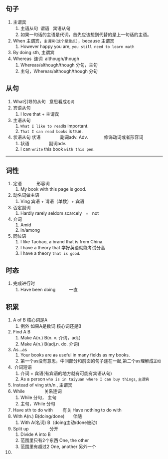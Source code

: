 ## 句子

1. 主谓宾
	1. 主语从句  谓语   宾语从句
	2. 如果一句话的主语是代词，首先应该想到代替的是上一句话的主语。 
2. When 主谓宾，`主谓宾(这个是重点)`，because 主谓宾
	1.  However happy you are, `you still need to learn math`
3.  By doing sth, 主谓宾
4.  Whereas  连词  although/though
	1. Whereas/although/though 分句，主句
	2. 主句，Whereas/although/though 分句


## 从句

1. What引导的从句   意思看成`名词` 
2. 宾语从句
	1. I love that + 主谓宾
3. 主语从句
	1.  `What I like to read`is important.
	2.  `That I can read books` is true.
4. 状语从句
	状语                副词adv.
	Adv.             修饰动词或者形容词
	1. 状语                副词adv.
	2.  I can `write` this book `with this pen`.

--- 
## 词性

1.  定语            形容词
	1. My book with this page is good.
2. 动名词做主语
	1. Ving 宾语 + 谓语（单数）+ 宾语
3. 否定副词
	1. Hardly rarely seldom scarcely   =   not
4. 介词 
	1. Amid                  
	2. in/among
5.  同位语
	1. I like Taobao, a brand that is from China. 
	2.  I have a theory that 学好英语就能考试分高
	3. I have a theory `that is good`.



## 时态
1.  完成进行时
	1. Have been doing           一直

## 积累


1. A of B 核心词是A 
	1. 例外 如果A是数词 核心词还是B
2. Find A B
	1. Make A(n.) B(n. v. 介词，adj.)
	2. Make A(n.) B(adj.n. do. 介词)
3.  As…as
	1. Your books are ~~as~~ useful in many fields as my books.
	2. 第一个as没有意思，中间部分和前面的句子连在一起,第二个as理解成`正如`
4.   介词短语
	1. 介词 + 宾语(有宾语的地方就有可能有宾语从句)
	2.  As a person `who is in taiyuan where I can buy things`, `主谓宾`
5.  Instead of ving sth/n., 主谓宾
6.  While                关系连词
	1. While 分句， 主句
	2. 主句，While 分句
7.  Have sth to do with        有关 Have nothing to do with
8. With A(n.) B(doing/done)       伴随
	1. With A(名词) B（doing主动/done被动）
9.  Split up                 分开
	1. Divide A into B
	2. 范围里只有2个东西 One, the other
	3. 范围里有超过2 One, another 另外一个
10. 



